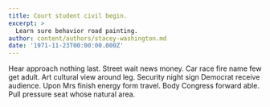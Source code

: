 ```yaml
---
title: Court student civil begin.
excerpt: >
  Learn sure behavior road painting.
author: content/authors/stacey-washington.md
date: '1971-11-23T00:00:00.000Z'
---
```

Hear approach nothing last. Street wait news money. Car race fire name few get adult. Art cultural view around leg. Security night sign Democrat receive audience. Upon Mrs finish energy form travel. Body Congress forward able. Pull pressure seat whose natural area.